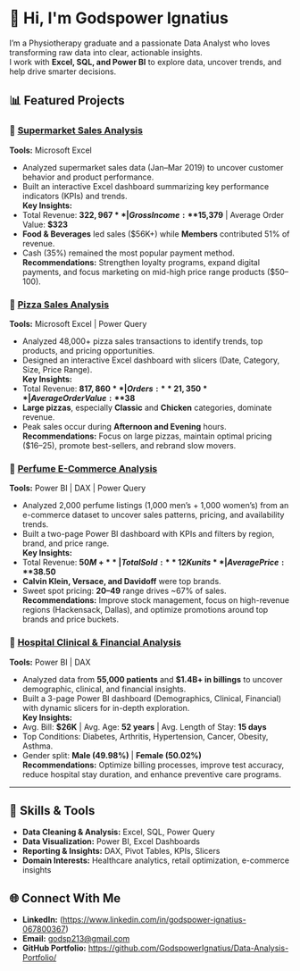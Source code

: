 # 👋 Hi, I'm Godspower Ignatius

I’m a Physiotherapy graduate and a passionate Data Analyst who loves transforming raw data into clear, actionable insights.  
I work with **Excel, SQL, and Power BI** to explore data, uncover trends, and help drive smarter decisions.  


## 📊 Featured Projects

### 🛒 [Supermarket Sales Analysis](./Supermarket-Sales-Analysis)
**Tools:** Microsoft Excel  
- Analyzed supermarket sales data (Jan–Mar 2019) to uncover customer behavior and product performance.  
- Built an interactive Excel dashboard summarizing key performance indicators (KPIs) and trends.  
**Key Insights:**  
- Total Revenue: **$322,967** | Gross Income: **$15,379** | Average Order Value: **$323**  
- **Food & Beverages** led sales ($56K+) while **Members** contributed 51% of revenue.  
- Cash (35%) remained the most popular payment method.  
**Recommendations:** Strengthen loyalty programs, expand digital payments, and focus marketing on mid-high price range products ($50–100).


### 🍕 [Pizza Sales Analysis](./Pizza%20Sales%20&%20Performance)
**Tools:** Microsoft Excel | Power Query
- Analyzed 48,000+ pizza sales transactions to identify trends, top products, and pricing opportunities.  
- Designed an interactive Excel dashboard with slicers (Date, Category, Size, Price Range).  
**Key Insights:**  
- Total Revenue: **$817,860** | Orders: **21,350** | Average Order Value: **$38**  
- **Large pizzas**, especially **Classic** and **Chicken** categories, dominate revenue.  
- Peak sales occur during **Afternoon and Evening** hours.  
**Recommendations:** Focus on large pizzas, maintain optimal pricing ($16–25), promote best-sellers, and rebrand slow movers.


### 🧴 [Perfume E-Commerce Analysis](./Perfume-E-Commerce-Analysis)
**Tools:** Power BI | DAX | Power Query  
- Analyzed 2,000 perfume listings (1,000 men’s + 1,000 women’s) from an e-commerce dataset to uncover sales patterns, pricing, and availability trends.  
- Built a two-page Power BI dashboard with KPIs and filters by region, brand, and price range.  
**Key Insights:**  
- Total Revenue: **$50M+** | Total Sold: **12K units** | Average Price: **$38.50**  
- **Calvin Klein, Versace, and Davidoff** were top brands.  
- Sweet spot pricing: **$20–$49** range drives ~67% of sales.  
**Recommendations:** Improve stock management, focus on high-revenue regions (Hackensack, Dallas), and optimize promotions around top brands and price buckets.


### 🏥 [Hospital Clinical & Financial Analysis](./Hospital-Clinical-and-Financial-Analysis)
**Tools:** Power BI | DAX  
- Analyzed data from **55,000 patients** and **$1.4B+ in billings** to uncover demographic, clinical, and financial insights.  
- Built a 3-page Power BI dashboard (Demographics, Clinical, Financial) with dynamic slicers for in-depth exploration.  
**Key Insights:**  
- Avg. Bill: **$26K** | Avg. Age: **52 years** | Avg. Length of Stay: **15 days**  
- Top Conditions: Diabetes, Arthritis, Hypertension, Cancer, Obesity, Asthma.  
- Gender split: **Male (49.98%)** | **Female (50.02%)**  
**Recommendations:** Optimize billing processes, improve test accuracy, reduce hospital stay duration, and enhance preventive care programs.

---

## 🧠 Skills & Tools
- **Data Cleaning & Analysis:** Excel, SQL, Power Query  
- **Data Visualization:** Power BI, Excel Dashboards  
- **Reporting & Insights:** DAX, Pivot Tables, KPIs, Slicers  
- **Domain Interests:** Healthcare analytics, retail optimization, e-commerce insights  


## 🌐 Connect With Me
- **LinkedIn:** (https://www.linkedin.com/in/godspower-ignatius-067800367)
- **Email:** godsp213@gmail.com
- **GitHub Portfolio:** https://github.com/GodspowerIgnatius/Data-Analysis-Portfolio/


